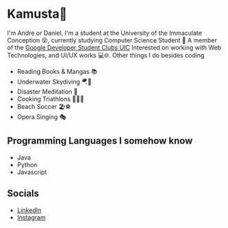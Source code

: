 # Kamusta👋

I'm Andre or Daniel, I'm a student at the University of the Immaculate Conception 😵‍, currently studying Computer Science Student 🤔
A member of the [Google Developer Student Clubs UIC](https://www.facebook.com/dscuic)
Interested on working with Web Technologies, and UI/UX works 💻🌐.
Other things I do besides coding

- Reading Books & Mangas 📚
- Underwater Skydiving 🪂🤿
- Disaster Meditation 🧘
- Cooking Triathlons 👨‍🍳🤸
- Beach Soccer 🏖️⚽
- Opera Singing 🎭

## Programming Languages I somehow know
- Java 
- Python
- Javascript

## Socials
- [LinkedIn](https://www.linkedin.com/in/andre-gonzales-48385623a/)
- [Instagram](https://www.instagram.com/shuuuaa/)

